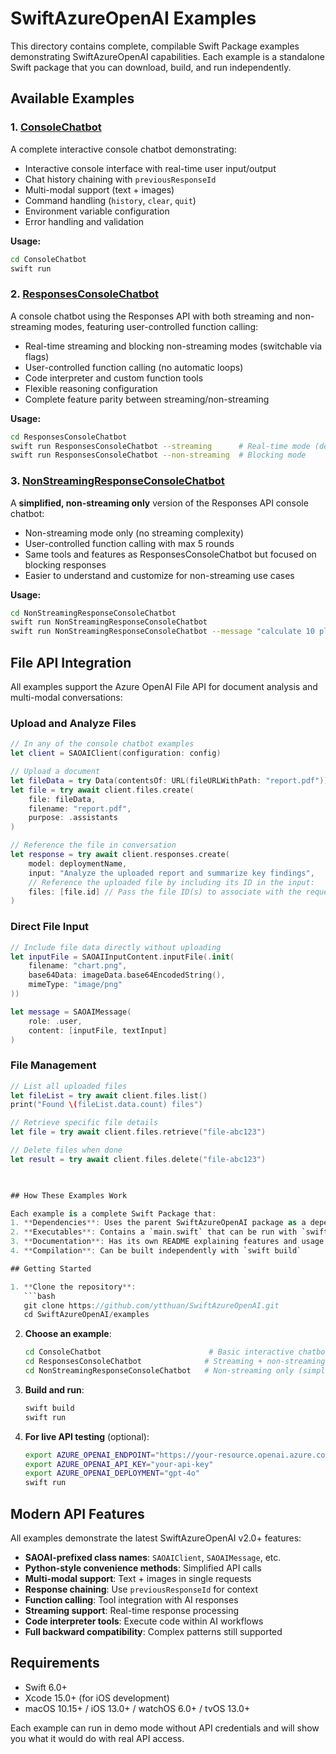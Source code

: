 # SwiftAzureOpenAI Examples

This directory contains complete, compilable Swift Package examples demonstrating SwiftAzureOpenAI capabilities. Each example is a standalone Swift package that you can download, build, and run independently.

## Available Examples

### 1. [ConsoleChatbot](ConsoleChatbot/)
A complete interactive console chatbot demonstrating:
- Interactive console interface with real-time user input/output
- Chat history chaining with `previousResponseId`
- Multi-modal support (text + images)
- Command handling (`history`, `clear`, `quit`)
- Environment variable configuration
- Error handling and validation

**Usage:**
```bash
cd ConsoleChatbot
swift run
```

### 2. [ResponsesConsoleChatbot](ResponsesConsoleChatbot/)
A console chatbot using the Responses API with both streaming and non-streaming modes, featuring user-controlled function calling:
- Real-time streaming and blocking non-streaming modes (switchable via flags)
- User-controlled function calling (no automatic loops)
- Code interpreter and custom function tools
- Flexible reasoning configuration
- Complete feature parity between streaming/non-streaming

**Usage:**
```bash
cd ResponsesConsoleChatbot
swift run ResponsesConsoleChatbot --streaming      # Real-time mode (default)
swift run ResponsesConsoleChatbot --non-streaming  # Blocking mode
```

### 3. [NonStreamingResponseConsoleChatbot](NonStreamingResponseConsoleChatbot/)
A **simplified, non-streaming only** version of the Responses API console chatbot:
- Non-streaming mode only (no streaming complexity)
- User-controlled function calling with max 5 rounds
- Same tools and features as ResponsesConsoleChatbot but focused on blocking responses
- Easier to understand and customize for non-streaming use cases

**Usage:**
```bash
cd NonStreamingResponseConsoleChatbot
swift run NonStreamingResponseConsoleChatbot
swift run NonStreamingResponseConsoleChatbot --message "calculate 10 plus 22"
```

## File API Integration

All examples support the Azure OpenAI File API for document analysis and multi-modal conversations:

### Upload and Analyze Files

```swift
// In any of the console chatbot examples
let client = SAOAIClient(configuration: config)

// Upload a document
let fileData = try Data(contentsOf: URL(fileURLWithPath: "report.pdf"))
let file = try await client.files.create(
    file: fileData,
    filename: "report.pdf", 
    purpose: .assistants
)

// Reference the file in conversation
let response = try await client.responses.create(
    model: deploymentName,
    input: "Analyze the uploaded report and summarize key findings",
    // Reference the uploaded file by including its ID in the input:
    files: [file.id] // Pass the file ID(s) to associate with the request
)
```

### Direct File Input

```swift
// Include file data directly without uploading
let inputFile = SAOAIInputContent.inputFile(.init(
    filename: "chart.png",
    base64Data: imageData.base64EncodedString(),
    mimeType: "image/png"
))

let message = SAOAIMessage(
    role: .user, 
    content: [inputFile, textInput]
)
```

### File Management

```swift
// List all uploaded files
let fileList = try await client.files.list()
print("Found \(fileList.data.count) files")

// Retrieve specific file details  
let file = try await client.files.retrieve("file-abc123")

// Delete files when done
let result = try await client.files.delete("file-abc123")

 

## How These Examples Work

Each example is a complete Swift Package that:
1. **Dependencies**: Uses the parent SwiftAzureOpenAI package as a dependency
2. **Executables**: Contains a `main.swift` that can be run with `swift run`
3. **Documentation**: Has its own README explaining features and usage
4. **Compilation**: Can be built independently with `swift build`

## Getting Started

1. **Clone the repository**:
   ```bash
   git clone https://github.com/ytthuan/SwiftAzureOpenAI.git
   cd SwiftAzureOpenAI/examples
   ```

2. **Choose an example**:
   ```bash
   cd ConsoleChatbot                        # Basic interactive chatbot
   cd ResponsesConsoleChatbot              # Streaming + non-streaming modes
   cd NonStreamingResponseConsoleChatbot   # Non-streaming only (simplified)
   ```

3. **Build and run**:
   ```bash
   swift build
   swift run
   ```

4. **For live API testing** (optional):
   ```bash
   export AZURE_OPENAI_ENDPOINT="https://your-resource.openai.azure.com"
   export AZURE_OPENAI_API_KEY="your-api-key"
   export AZURE_OPENAI_DEPLOYMENT="gpt-4o"
   swift run
   ```

## Modern API Features

All examples demonstrate the latest SwiftAzureOpenAI v2.0+ features:
- **SAOAI-prefixed class names**: `SAOAIClient`, `SAOAIMessage`, etc.
- **Python-style convenience methods**: Simplified API calls
- **Multi-modal support**: Text + images in single requests
- **Response chaining**: Use `previousResponseId` for context
- **Function calling**: Tool integration with AI responses
- **Streaming support**: Real-time response processing
- **Code interpreter tools**: Execute code within AI workflows
- **Full backward compatibility**: Complex patterns still supported

 

## Requirements

- Swift 6.0+
- Xcode 15.0+ (for iOS development)
- macOS 10.15+ / iOS 13.0+ / watchOS 6.0+ / tvOS 13.0+

Each example can run in demo mode without API credentials and will show you what it would do with real API access.